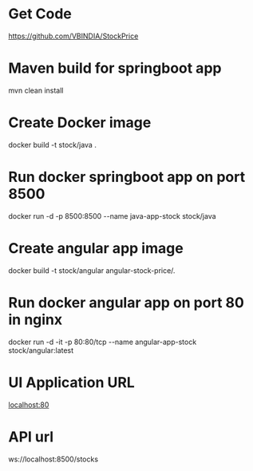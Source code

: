 # Get Code
https://github.com/VBINDIA/StockPrice
# Maven build for springboot app
mvn clean install
# Create Docker image
docker build -t stock/java .
# Run docker springboot app on port 8500
docker run -d -p 8500:8500 --name java-app-stock stock/java
# Create angular app image
docker build -t stock/angular angular-stock-price/.
# Run docker angular app on port 80 in nginx 
docker run -d -it -p 80:80/tcp --name angular-app-stock stock/angular:latest
# UI Application URL
[localhost:80](http://localhost/)
# API url
ws://localhost:8500/stocks
